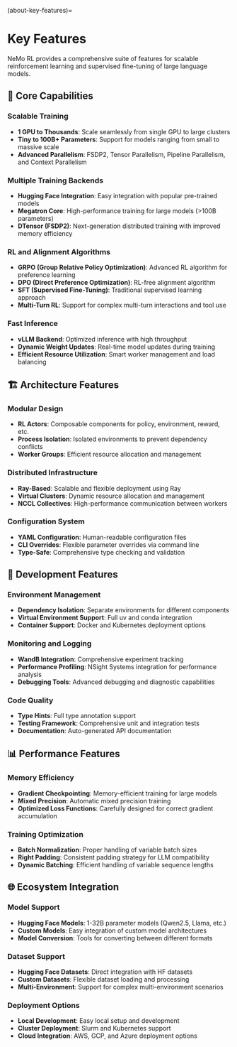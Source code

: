 (about-key-features)=
# Key Features

NeMo RL provides a comprehensive suite of features for scalable reinforcement learning and supervised fine-tuning of large language models.

## 🚀 Core Capabilities

### Scalable Training
- **1 GPU to Thousands**: Scale seamlessly from single GPU to large clusters
- **Tiny to 100B+ Parameters**: Support for models ranging from small to massive scale
- **Advanced Parallelism**: FSDP2, Tensor Parallelism, Pipeline Parallelism, and Context Parallelism

### Multiple Training Backends
- **Hugging Face Integration**: Easy integration with popular pre-trained models
- **Megatron Core**: High-performance training for large models (>100B parameters)
- **DTensor (FSDP2)**: Next-generation distributed training with improved memory efficiency

### RL and Alignment Algorithms
- **GRPO (Group Relative Policy Optimization)**: Advanced RL algorithm for preference learning
- **DPO (Direct Preference Optimization)**: RL-free alignment algorithm
- **SFT (Supervised Fine-Tuning)**: Traditional supervised learning approach
- **Multi-Turn RL**: Support for complex multi-turn interactions and tool use

### Fast Inference
- **vLLM Backend**: Optimized inference with high throughput
- **Dynamic Weight Updates**: Real-time model updates during training
- **Efficient Resource Utilization**: Smart worker management and load balancing

## 🏗️ Architecture Features

### Modular Design
- **RL Actors**: Composable components for policy, environment, reward, etc.
- **Process Isolation**: Isolated environments to prevent dependency conflicts
- **Worker Groups**: Efficient resource allocation and management

### Distributed Infrastructure
- **Ray-Based**: Scalable and flexible deployment using Ray
- **Virtual Clusters**: Dynamic resource allocation and management
- **NCCL Collectives**: High-performance communication between workers

### Configuration System
- **YAML Configuration**: Human-readable configuration files
- **CLI Overrides**: Flexible parameter overrides via command line
- **Type-Safe**: Comprehensive type checking and validation

## 🔧 Development Features

### Environment Management
- **Dependency Isolation**: Separate environments for different components
- **Virtual Environment Support**: Full uv and conda integration
- **Container Support**: Docker and Kubernetes deployment options

### Monitoring and Logging
- **WandB Integration**: Comprehensive experiment tracking
- **Performance Profiling**: NSight Systems integration for performance analysis
- **Debugging Tools**: Advanced debugging and diagnostic capabilities

### Code Quality
- **Type Hints**: Full type annotation support
- **Testing Framework**: Comprehensive unit and integration tests
- **Documentation**: Auto-generated API documentation

## 📊 Performance Features

### Memory Efficiency
- **Gradient Checkpointing**: Memory-efficient training for large models
- **Mixed Precision**: Automatic mixed precision training
- **Optimized Loss Functions**: Carefully designed for correct gradient accumulation

### Training Optimization
- **Batch Normalization**: Proper handling of variable batch sizes
- **Right Padding**: Consistent padding strategy for LLM compatibility
- **Dynamic Batching**: Efficient handling of variable sequence lengths

## 🌐 Ecosystem Integration

### Model Support
- **Hugging Face Models**: 1-32B parameter models (Qwen2.5, Llama, etc.)
- **Custom Models**: Easy integration of custom model architectures
- **Model Conversion**: Tools for converting between different formats

### Dataset Support
- **Hugging Face Datasets**: Direct integration with HF datasets
- **Custom Datasets**: Flexible dataset loading and processing
- **Multi-Environment**: Support for complex multi-environment scenarios

### Deployment Options
- **Local Development**: Easy local setup and development
- **Cluster Deployment**: Slurm and Kubernetes support
- **Cloud Integration**: AWS, GCP, and Azure deployment options

